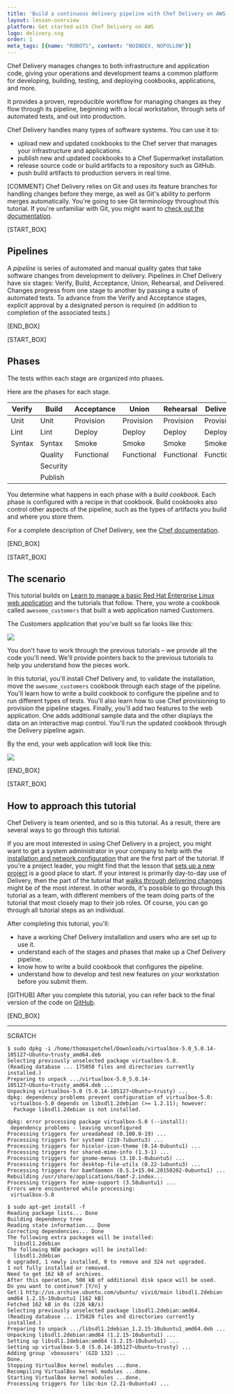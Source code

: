 ```yaml
---
title: 'Build a continuous delivery pipeline with Chef Delivery on AWS'
layout: lesson-overview
platform: Get started with Chef Delivery on AWS
logo: delivery.svg
order: 1
meta_tags: [{name: "ROBOTS", content: "NOINDEX, NOFOLLOW"}]
---
```

Chef Delivery manages changes to both infrastructure and application code, giving your operations and development teams a common platform for developing, building, testing, and deploying cookbooks, applications, and more.

It provides a proven, reproducible workflow for managing changes as they flow through its pipeline, beginning with a local workstation, through sets of automated tests, and out into production.

Chef Delivery handles many types of software systems. You can use it to:

* upload new and updated cookbooks to the Chef server that manages your infrastructure and applications.
* publish new and updated cookbooks to a Chef Supermarket installation.
* release source code or build artifacts to a repository such as GitHub.
* push build artifacts to production servers in real time.

[COMMENT] Chef Delivery relies on Git and uses its feature branches for handling changes before they merge, as well as Git's ability to perform merges automatically. You're going to see Git terminology throughout this tutorial. If you're unfamiliar with Git, you might want to [check out the documentation](https://git-scm.com/doc).

[START_BOX]

## Pipelines

A _pipeline_ is series of automated and manual quality gates that take software changes from development to delivery. Pipelines in Chef Delivery have six stages: Verify, Build, Acceptance, Union, Rehearsal, and Delivered. Changes progress from one stage to another by passing a suite of automated tests. To advance from the Verify and Acceptance stages, explicit approval by a designated person is required (in addition to completion of the associated tests.)

[END_BOX]

[START_BOX]

## Phases

The tests within each stage are organized into phases.

Here are the phases for each stage.

| Verify   | Build      | Acceptance | Union      | Rehearsal  | Delivered  |
|----------|------------|------------|------------|------------|------------|
| Unit     | Unit       | Provision  | Provision  | Provision  | Provision  |
| Lint     | Lint       | Deploy     | Deploy     | Deploy     | Deploy     |
| Syntax   | Syntax     | Smoke      | Smoke      | Smoke      | Smoke      |
|          | Quality    | Functional | Functional | Functional | Functional |
|          | Security   |            |            |            |            |
|          | Publish    |            |            |            |            |

You determine what happens in each phase with a _build cookbook_. Each phase is configured with a recipe in that cookbook. Build cookbooks also control other aspects of the pipeline, such as the types of artifacts you build and where you store them.

For a complete description of Chef Delivery, see the [Chef documentation](https://docs.chef.io/release/delivery_1-0/).

[END_BOX]

[START_BOX]

## The scenario

This tutorial builds on [Learn to manage a basic Red Hat Enterprise Linux web application](/manage-a-web-app/rhel) and the tutorials that follow. There, you wrote a cookbook called `awesome_customers` that built a web application named Customers.

The Customers application that you've built so far looks like this:

![](delivery/acceptance-customers-verify.png)

You don't have to work through the previous tutorials &ndash; we provide all the code you'll need. We'll provide pointers back to the previous tutorials to help you understand how the pieces work.

In this tutorial, you'll install Chef Delivery and, to validate the installation, move the `awesome_customers` cookbook through each stage of the pipeline. You'll learn how to write a build cookbook to configure the pipeline and to run different types of tests. You'll also learn how to use Chef provisioning to provision the pipeline stages. Finally, you'll add two features to the web application. One adds additional sample data and the other displays the data on an interactive map control. You'll run the updated cookbook through the Delivery pipeline again.

By the end, your web application will look like this:

![](delivery/customers-visualize-data-delivered.png)

[END_BOX]

[START_BOX]

## How to approach this tutorial

Chef Delivery is team oriented, and so is this tutorial. As a result, there are several ways to go through this tutorial.

If you are most interested in using Chef Delivery in a project, you might want to get a system administrator in your company to help with the [installation and network configuration](/delivery/customers-web-app/install-chef-delivery) that are the first part of the tutorial. If you're a project leader, you might find that the lesson that [sets up a new project](/delivery/customers-web-app/create-the-project) is a good place to start. If your interest is primarily day-to-day use of Delivery, then the part of the tutorial that [walks through delivering changes](/delivery/customers-web-app/write-the-build-cookbook) might be of the most interest. In other words, it's possible to go through this tutorial as a team, with different members of the team doing parts of the tutorial that most closely map to their job roles. Of course, you can go through all tutorial steps as an individual.

After completing this tutorial, you'll:

* have a working Chef Delivery installation and users who are set up to use it.
* understand each of the stages and phases that make up a Chef Delivery pipeline.
* know how to write a build cookbook that configures the pipeline.
* understand how to develop and test new features on your workstation before you submit them.

[GITHUB] After you complete this tutorial, you can refer back to the final version of the code on [GitHub](https://github.com/learn-chef/deliver-customers-rhel).

[END_BOX]

----

SCRATCH

```
$ sudo dpkg -i /home/thomaspetchel/Downloads/virtualbox-5.0_5.0.14-105127~Ubuntu~trusty_amd64.deb
Selecting previously unselected package virtualbox-5.0.
(Reading database ... 175050 files and directories currently installed.)
Preparing to unpack .../virtualbox-5.0_5.0.14-105127~Ubuntu~trusty_amd64.deb ...
Unpacking virtualbox-5.0 (5.0.14-105127~Ubuntu~trusty) ...
dpkg: dependency problems prevent configuration of virtualbox-5.0:
 virtualbox-5.0 depends on libsdl1.2debian (>= 1.2.11); however:
  Package libsdl1.2debian is not installed.

dpkg: error processing package virtualbox-5.0 (--install):
 dependency problems - leaving unconfigured
Processing triggers for ureadahead (0.100.0-19) ...
Processing triggers for systemd (219-7ubuntu3) ...
Processing triggers for hicolor-icon-theme (0.14-0ubuntu1) ...
Processing triggers for shared-mime-info (1.3-1) ...
Processing triggers for gnome-menus (3.10.1-0ubuntu5) ...
Processing triggers for desktop-file-utils (0.22-1ubuntu3) ...
Processing triggers for bamfdaemon (0.5.1+15.04.20150202-0ubuntu1) ...
Rebuilding /usr/share/applications/bamf-2.index...
Processing triggers for mime-support (3.58ubuntu1) ...
Errors were encountered while processing:
 virtualbox-5.0
```

```
$ sudo apt-get install -f
Reading package lists... Done
Building dependency tree       
Reading state information... Done
Correcting dependencies... Done
The following extra packages will be installed:
  libsdl1.2debian
The following NEW packages will be installed:
  libsdl1.2debian
0 upgraded, 1 newly installed, 0 to remove and 324 not upgraded.
1 not fully installed or removed.
Need to get 162 kB of archives.
After this operation, 500 kB of additional disk space will be used.
Do you want to continue? [Y/n] y
Get:1 http://us.archive.ubuntu.com/ubuntu/ vivid/main libsdl1.2debian amd64 1.2.15-10ubuntu1 [162 kB]
Fetched 162 kB in 0s (226 kB/s)     
Selecting previously unselected package libsdl1.2debian:amd64.
(Reading database ... 175820 files and directories currently installed.)
Preparing to unpack .../libsdl1.2debian_1.2.15-10ubuntu1_amd64.deb ...
Unpacking libsdl1.2debian:amd64 (1.2.15-10ubuntu1) ...
Setting up libsdl1.2debian:amd64 (1.2.15-10ubuntu1) ...
Setting up virtualbox-5.0 (5.0.14-105127~Ubuntu~trusty) ...
Adding group `vboxusers' (GID 132) ...
Done.
Stopping VirtualBox kernel modules ...done.
Recompiling VirtualBox kernel modules ...done.
Starting VirtualBox kernel modules ...done.
Processing triggers for libc-bin (2.21-0ubuntu4) ...
```
